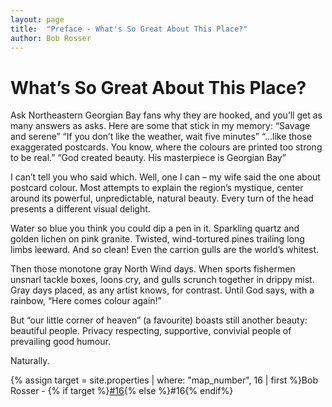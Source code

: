 ```yaml
---
layout: page
title:  "Preface - What's So Great About This Place?"
author: Bob Rosser
---
```

# What’s So Great About This Place?

Ask Northeastern Georgian Bay fans why they are hooked, and you’ll get as many answers as asks. Here are some that stick in my memory:
    “Savage and serene”
    “If you don’t like the weather, wait five minutes”
    “…like those exaggerated postcards. You know, where the colours are printed too strong to be real.”
    “God created beauty. His masterpiece is Georgian Bay”

I can’t tell you who said which. Well, one I can – my wife said the one about postcard colour.
Most attempts to explain the region’s mystique, center around its powerful, unpredictable, natural beauty. Every turn of the head presents a different visual delight.

Water so blue you think you could dip a pen in it. Sparkling quartz and golden lichen on pink granite. Twisted, wind-tortured pines trailing long limbs leeward. And so clean! Even the carrion gulls are the world’s whitest.

Then those monotone gray North Wind days. When sports fishermen unsnarl tackle boxes, loons cry, and gulls scrunch together in drippy mist. Gray days placed, as any artist knows, for contrast. Until God says, with a rainbow, “Here comes colour again!”

But “our little corner of heaven” (a favourite) boasts still another beauty: beautiful people. Privacy respecting, supportive, convivial people of prevailing good humour.

Naturally.

{% assign target = site.properties | where: "map_number", 16 | first %}Bob Rosser - {% if target %}<a href="{{site.baseurl}}{{ target.url }}">#16</a>{% else %}#16{% endif%}

